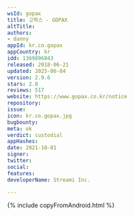```yaml
---
wsId: gopax
title: 고팍스 - GOPAX
altTitle: 
authors:
- danny
appId: kr.co.gopax
appCountry: kr
idd: 1369896843
released: 2018-06-21
updated: 2025-06-04
version: 2.9.6
stars: 2.8
reviews: 517
website: https://www.gopax.co.kr/notice
repository: 
issue: 
icon: kr.co.gopax.jpg
bugbounty: 
meta: ok
verdict: custodial
appHashes: 
date: 2021-10-01
signer: 
twitter: 
social: 
features: 
developerName: Streami Inc.

---
```


 {% include copyFromAndroid.html %}
